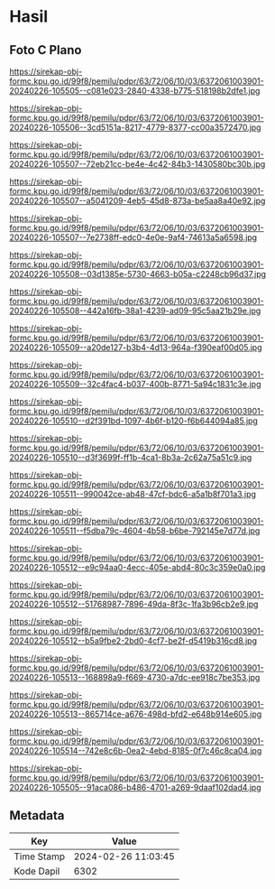 # Hasil

## Foto C Plano

https://sirekap-obj-formc.kpu.go.id/99f8/pemilu/pdpr/63/72/06/10/03/6372061003901-20240226-105505--c081e023-2840-4338-b775-518198b2dfe1.jpg

https://sirekap-obj-formc.kpu.go.id/99f8/pemilu/pdpr/63/72/06/10/03/6372061003901-20240226-105506--3cd5151a-8217-4779-8377-cc00a3572470.jpg

https://sirekap-obj-formc.kpu.go.id/99f8/pemilu/pdpr/63/72/06/10/03/6372061003901-20240226-105507--72eb21cc-be4e-4c42-84b3-1430580bc30b.jpg

https://sirekap-obj-formc.kpu.go.id/99f8/pemilu/pdpr/63/72/06/10/03/6372061003901-20240226-105507--a5041209-4eb5-45d8-873a-be5aa8a40e92.jpg

https://sirekap-obj-formc.kpu.go.id/99f8/pemilu/pdpr/63/72/06/10/03/6372061003901-20240226-105507--7e2738ff-edc0-4e0e-9af4-74613a5a6598.jpg

https://sirekap-obj-formc.kpu.go.id/99f8/pemilu/pdpr/63/72/06/10/03/6372061003901-20240226-105508--03d1385e-5730-4663-b05a-c2248cb96d37.jpg

https://sirekap-obj-formc.kpu.go.id/99f8/pemilu/pdpr/63/72/06/10/03/6372061003901-20240226-105508--442a16fb-38a1-4239-ad09-95c5aa21b29e.jpg

https://sirekap-obj-formc.kpu.go.id/99f8/pemilu/pdpr/63/72/06/10/03/6372061003901-20240226-105509--a20de127-b3b4-4d13-964a-f390eaf00d05.jpg

https://sirekap-obj-formc.kpu.go.id/99f8/pemilu/pdpr/63/72/06/10/03/6372061003901-20240226-105509--32c4fac4-b037-400b-8771-5a94c1831c3e.jpg

https://sirekap-obj-formc.kpu.go.id/99f8/pemilu/pdpr/63/72/06/10/03/6372061003901-20240226-105510--d2f391bd-1097-4b6f-b120-f6b644094a85.jpg

https://sirekap-obj-formc.kpu.go.id/99f8/pemilu/pdpr/63/72/06/10/03/6372061003901-20240226-105510--d3f3699f-ff1b-4ca1-8b3a-2c62a75a51c9.jpg

https://sirekap-obj-formc.kpu.go.id/99f8/pemilu/pdpr/63/72/06/10/03/6372061003901-20240226-105511--990042ce-ab48-47cf-bdc6-a5a1b8f701a3.jpg

https://sirekap-obj-formc.kpu.go.id/99f8/pemilu/pdpr/63/72/06/10/03/6372061003901-20240226-105511--f5dba79c-4604-4b58-b6be-792145e7d77d.jpg

https://sirekap-obj-formc.kpu.go.id/99f8/pemilu/pdpr/63/72/06/10/03/6372061003901-20240226-105512--e9c94aa0-4ecc-405e-abd4-80c3c359e0a0.jpg

https://sirekap-obj-formc.kpu.go.id/99f8/pemilu/pdpr/63/72/06/10/03/6372061003901-20240226-105512--51768987-7896-49da-8f3c-1fa3b96cb2e9.jpg

https://sirekap-obj-formc.kpu.go.id/99f8/pemilu/pdpr/63/72/06/10/03/6372061003901-20240226-105512--b5a9fbe2-2bd0-4cf7-be2f-d5419b316cd8.jpg

https://sirekap-obj-formc.kpu.go.id/99f8/pemilu/pdpr/63/72/06/10/03/6372061003901-20240226-105513--168898a9-f669-4730-a7dc-ee918c7be353.jpg

https://sirekap-obj-formc.kpu.go.id/99f8/pemilu/pdpr/63/72/06/10/03/6372061003901-20240226-105513--865714ce-a676-498d-bfd2-e648b914e605.jpg

https://sirekap-obj-formc.kpu.go.id/99f8/pemilu/pdpr/63/72/06/10/03/6372061003901-20240226-105514--742e8c6b-0ea2-4ebd-8185-0f7c46c8ca04.jpg

https://sirekap-obj-formc.kpu.go.id/99f8/pemilu/pdpr/63/72/06/10/03/6372061003901-20240226-105505--91aca086-b486-4701-a269-9daaf102dad4.jpg


## Metadata

| Key        | Value               |
| ---------- | ------------------- |
| Time Stamp | 2024-02-26 11:03:45 |
| Kode Dapil | 6302                |



